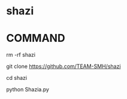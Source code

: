 # shazi

# COMMAND

rm -rf shazi

git clone https://github.com/TEAM-SMH/shazi

cd shazi

python Shazia.py
